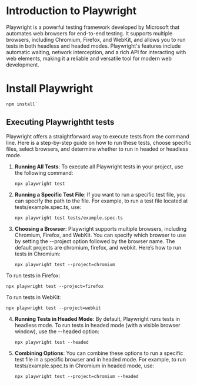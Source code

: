 # Introduction to Playwright

Playwright is a powerful testing framework developed by Microsoft that automates web browsers for end-to-end testing. It supports multiple browsers, including Chromium, Firefox, and WebKit, and allows you to run tests in both headless and headed modes. Playwright's features include automatic waiting, network interception, and a rich API for interacting with web elements, making it a reliable and versatile tool for modern web development.

# Install Playwright

   ````
   npm install`
   ````

## Executing Playwrightht tests

Playwright offers a straightforward way to execute tests from the command line. Here is a step-by-step guide on how to run these tests, choose specific files, select browsers, and determine whether to run in headed or headless mode.

1. **Running All Tests**:
   To execute all Playwright tests in your project, use the following command:

   ````
   npx playwright test
   ````

2. **Running a Specific Test File**:
If you want to run a specific test file, you can specify the path to the file. For example, to run a test file located at tests/example.spec.ts, use:

   ````
   npx playwright test tests/example.spec.ts
   ````

3. **Choosing a Browser**:
Playwright supports multiple browsers, including Chromium, Firefox, and WebKit. You can specify which browser to use by setting the --project option followed by the browser name. The default projects are chromium, firefox, and webkit. Here’s how to run tests in Chromium:

   ````
   npx playwright test --project=chromium
   ````

To run tests in Firefox:

   ````
   npx playwright test --project=firefox
   ````

To run tests in WebKit:

   ````
   npx playwright test --project=webkit
   ````

4. **Running Tests in Headed Mode**:
By default, Playwright runs tests in headless mode. To run tests in headed mode (with a visible browser window), use the --headed option:

   ````
   npx playwright test --headed
   ````

5. **Combining Options**:
You can combine these options to run a specific test file in a specific browser and in headed mode. For example, to run tests/example.spec.ts in Chromium in headed mode, use:

   ````
   npx playwright test --project=chromium --headed
   ````
